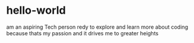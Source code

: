 # hello-world
am an aspiring Tech person redy to explore and learn more about coding because thats my passion and it drives me to greater heights

